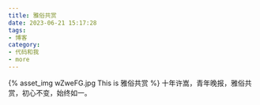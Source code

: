 ```yaml
---
title: 雅俗共赏
date: 2023-06-21 15:17:28
tags:
- 博客
category:
- 代码和我
- more
---
```

{% asset_img wZweFG.jpg This is 雅俗共赏 %}
十年许嵩，青年晚报，雅俗共赏，初心不变，始终如一。